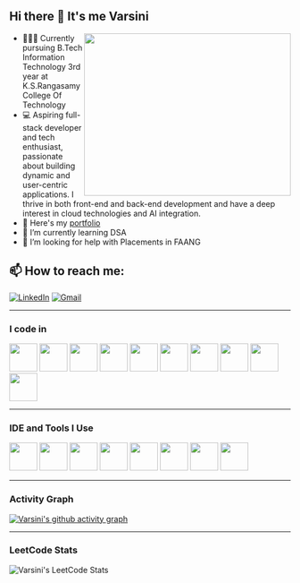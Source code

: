 ## Hi there 👋 It's me Varsini

<img align="right" width="370" height="290" src="https://i.pinimg.com/originals/47/f0/34/47f0342cec72b800463bf003eac1257e.gif">

- 👩🏻‍💻 Currently pursuing B.Tech Information Technology 3rd year at K.S.Rangasamy College Of Technology
- 💻 Aspiring full-stack developer and tech enthusiast, passionate about building dynamic and user-centric applications. I thrive in both front-end and back-end development and have a deep interest in cloud technologies and AI integration.
- 🔭 Here's my [portfolio](https://varsini03.neocities.org/Portfolio/)                                                 
- 🌱 I’m currently learning DSA
- 🤔 I’m looking for help with Placements in FAANG
  
## 📫 How to reach me:

[![LinkedIn](https://img.shields.io/badge/LinkedIn-0077B5?style=for-the-badge&logo=linkedin&logoColor=white)](https://www.linkedin.com/in/varsini0304/) 
[![Gmail](https://img.shields.io/badge/Gmail-D14836?style=for-the-badge&logo=gmail&logoColor=white)](mailto:varsinimarimuthu03@gmail.com)

---

### I code in
<p>
  <img height="50" width="50" src="https://img.icons8.com/color/48/000000/java-coffee-cup-logo.png" />
  <img height="50" width="50" src="https://img.icons8.com/color/48/000000/python.png" />
  <img height="50" width="50" src="https://img.icons8.com/color/48/000000/c-programming.png" />
  <img height="50" width="50" src="https://img.icons8.com/color/48/000000/html-5.png" />
  <img height="50" width="50" src="https://img.icons8.com/color/48/000000/css3.png" />
  <img height="50" width="50" src="https://img.icons8.com/color/48/000000/bootstrap.png" />
  <img height="50" width="50" src="https://img.icons8.com/color/48/000000/javascript.png"/>
  <img height="50" width="50" src="https://img.icons8.com/color/48/000000/react-native.png"/>
  <img height="50" width="50" src="https://img.icons8.com/color/48/000000/mysql-logo.png"/>
  <img height="50" width="50" src="https://img.icons8.com/color/48/000000/mongodb.png"/>  
</p>

---

### IDE and Tools I Use
<p>
  <img height="50" width="50" src="https://img.icons8.com/color/48/000000/visual-studio-code-2019.png"/>
  <img height="50" width="50" src="https://img.icons8.com/color/50/000000/git.png"/>
  <img height="50" width="50" src="https://img.icons8.com/officel/480/null/java-eclipse.png"/>
  <img height="50" width="50" src="https://img.icons8.com/color/480/null/notion--v1.png"/>
  <img height="50" width="50" src="https://img.icons8.com/doodle/48/000000/adobe-photoshop.png"/>
  <img height="50" width="50" src="https://img.icons8.com/color/48/000000/figma--v1.png"/>
  <img height="50" src="https://img.shields.io/badge/Netlify-00C7B7?style=for-the-badge&logo=netlify&logoColor=white"/>
  <img height="50" src="https://img.shields.io/badge/Adobe%20XD-FF61F6?style=for-the-badge&logo=Adobe%20XD&logoColor=white"/>
</p>

---

### Activity Graph
[![Varsini's github activity graph](https://github-readme-activity-graph.vercel.app/graph?username=VarsiniMarimuthu&bg_color=100f0f&color=ffffff&line=29ff5e&point=ffffff&area=true&hide_border=true)](https://github.com/ashutosh00710/github-readme-activity-graph)

---

### LeetCode Stats
![Varsini's LeetCode Stats](https://leetcard.jacoblin.cool/Varsini_M?theme=dark&font=Marcellus&ext=heatmap)
